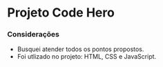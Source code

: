 # Projeto Code Hero

### Considerações

- Busquei atender todos os pontos propostos.
- Foi utlizado no projeto: HTML, CSS e JavaScript.
